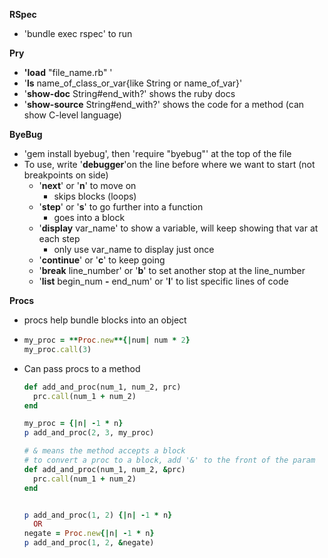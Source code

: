 **RSpec**

- 'bundle exec rspec' to run

**Pry**

- **'load** "file_name.rb" '
- '**ls** name_of_class_or_var{like String or name_of_var}'
- '**show-doc** String#end_with?' shows the ruby docs 
- '**show-source** String#end_with?' shows the code for a method (can show C-level language)



**ByeBug**

- 'gem install byebug', then 'require "byebug"' at the top of the file
- To use, write '**debugger**'on the line before where we want to start (not breakpoints on side)
  - '**next**' or '**n**' to move on
    - skips blocks (loops)
  - '**step**' or '**s**' to go further into a function
    - goes into a block
  - '**display** var_name' to show a variable, will keep showing that var at each step 
    - only use var_name to display just once
  - '**continue**' or '**c**' to keep going 
  - '**break** line_number' or '**b**' to set another stop at the line_number
  - '**list** begin_num **-** end_num' or '**l**' to list specific lines of code



**Procs**

- procs help bundle blocks into an object

- ```ruby
  my_proc = **Proc.new**{|num| num * 2}
  my_proc.call(3)
  ```

  

- Can pass procs to a method

  ```ruby
  def add_and_proc(num_1, num_2, prc) 
  	prc.call(num_1 + num_2)
  end
  
  my_proc = {|n| -1 * n}
  p add_and_proc(2, 3, my_proc)
  ```

  ```ruby
  # & means the method accepts a block
  # to convert a proc to a block, add '&' to the front of the param
  def add_and_proc(num_1, num_2, &prc)	 
  	prc.call(num_1 + num_2)
  end
  
  
  p add_and_proc(1, 2) {|n| -1 * n}
    OR
  negate = Proc.new{|n| -1 * n}
  p add_and_proc(1, 2, &negate)
  ```
